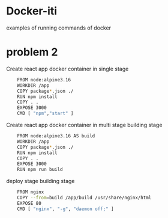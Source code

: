 # Docker-iti
examples of running commands of docker
# problem 2
Create react app docker container in single stage
```bash
    FROM node:alpine3.16
    WORKDIR /app
    COPY package*.json ./
    RUN npm install
    COPY . .
    EXPOSE 3000
    CMD [ "npm","start" ]
```
Create react app docker container in multi stage
building stage
```bash
    FROM node:alpine3.16 AS build
    WORKDIR /app
    COPY package*.json ./
    RUN npm install
    COPY . .
    EXPOSE 3000
    RUN npm run build
```
deploy stage
building stage
```bash
    FROM nginx
    COPY --from=build /app/build /usr/share/nginx/html
    EXPOSE 80
    CMD [ "nginx", "-g", "daemon off;" ]
```
